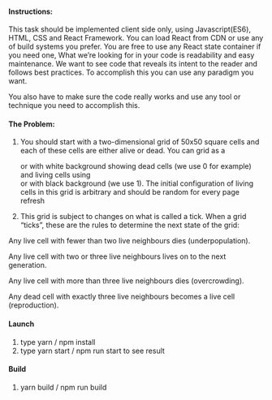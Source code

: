 #### Instructions:

This task should be implemented client side only, using Javascript(ES6), HTML, CSS and React Framework. You can load React from CDN or use any of build systems you prefer. You are free to use any React state container if you need one, What we’re looking for in your code is readability and easy maintenance. We want to see code that reveals its intent to the reader and follows best practices. To accomplish this you can use any paradigm you want.

You also have to make sure the code really works and use any tool or technique you need to accomplish this.

#### The Problem:

1. You should start with a two-dimensional grid of 50x50 square cells and each of these cells are either alive or dead. You can grid as a <div> or <td> with white background showing dead cells (we use 0 for example) and living cells using <div> or <td> with black background (we use 1). The initial configuration of living cells in this grid is arbitrary and should be random for every page refresh

2. This grid is subject to changes on what is called a tick. When a grid “ticks”, these are the rules to determine the next state of the grid:

Any live cell with fewer than two live neighbours dies (underpopulation).

Any live cell with two or three live neighbours lives on to the next generation.

Any live cell with more than three live neighbours dies (overcrowding).

Any dead cell with exactly three live neighbours becomes a live cell (reproduction).

#### Launch

1. type yarn / npm install
2. type yarn start / npm run start to see result

#### Build

1. yarn build / npm run build
